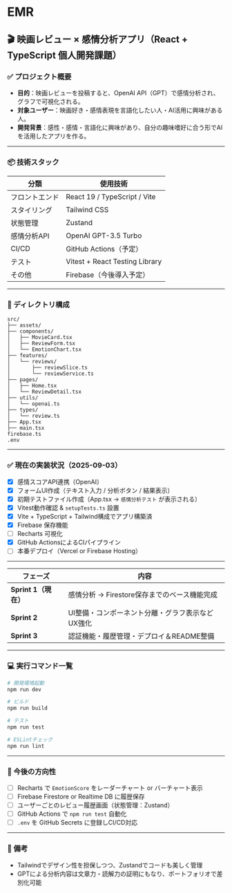 # EMR

## 🎬 映画レビュー × 感情分析アプリ（React + TypeScript 個人開発課題）

### ✅ プロジェクト概要
- **目的**：映画レビューを投稿すると、OpenAI API（GPT）で感情分析され、グラフで可視化される。
- **対象ユーザー**：映画好き・感情表現を言語化したい人・AI活用に興味がある人。
- **開発背景**：感性・感情・言語化に興味があり、自分の趣味嗜好に合う形でAIを活用したアプリを作る。

---

### 📦 技術スタック
| 分類         | 使用技術                          |
|--------------|----------------------------------|
| フロントエンド | React 19 / TypeScript / Vite     |
| スタイリング   | Tailwind CSS                    |
| 状態管理     | Zustand                         |
| 感情分析API   | OpenAI GPT-3.5 Turbo            |
| CI/CD        | GitHub Actions（予定）           |
| テスト       | Vitest + React Testing Library  |
| その他       | Firebase（今後導入予定）         |

---

### 📁 ディレクトリ構成
```
src/
├── assets/
├── components/
│   ├── MovieCard.tsx
│   ├── ReviewForm.tsx
│   └── EmotionChart.tsx
├── features/
│   └── reviews/
│       ├── reviewSlice.ts
│       └── reviewService.ts
├── pages/
│   ├── Home.tsx
│   └── ReviewDetail.tsx
├── utils/
│   └── openai.ts
├── types/
│   └── review.ts
├── App.tsx
├── main.tsx
firebase.ts
.env
```

---

### ✅ 現在の実装状況（2025-09-03）
- [x] 感情スコアAPI連携（OpenAI）
- [x] フォームUI作成（テキスト入力 / 分析ボタン / 結果表示）
- [x] 初期テストファイル作成（App.tsx → `感情分析テスト` が表示される）
- [x] Vitest動作確認 & `setupTests.ts` 設置
- [x] Vite + TypeScript + Tailwind構成でアプリ構築済
- [x] Firebase 保存機能
- [ ] Recharts 可視化
- [x] GitHub ActionsによるCIパイプライン
- [ ] 本番デプロイ（Vercel or Firebase Hosting）

---

| フェーズ             | 内容                           |
| ---------------- | ---------------------------- |
| **Sprint 1（現在）** | 感情分析 → Firestore保存までのベース機能完成 |
| **Sprint 2**     | UI整備・コンポーネント分離・グラフ表示などUX強化   |
| **Sprint 3**     | 認証機能・履歴管理・デプロイ＆README整備      |

---

### 💻 実行コマンド一覧
```bash
# 開発環境起動
npm run dev

# ビルド
npm run build

# テスト
npm run test

# ESLintチェック
npm run lint
```

---

### 🔧 今後の方向性
- [ ] Recharts で `EmotionScore` をレーダーチャート or バーチャート表示
- [ ] Firebase Firestore or Realtime DB に履歴保存
- [ ] ユーザーごとのレビュー履歴画面（状態管理：Zustand）
- [ ] GitHub Actions で `npm run test` 自動化
- [ ] `.env` を GitHub Secrets に登録しCI/CD対応

---

### 🌈 備考
- Tailwindでデザイン性を担保しつつ、Zustandでコードも美しく管理
- GPTによる分析内容は文章力・読解力の証明にもなり、ポートフォリオで差別化可能
